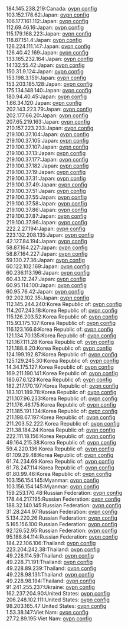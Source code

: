 184.145.238.219:Canada: [ovpn config](vpn/184_145_238_219.ovpn)  
103.152.178.62:Japan: [ovpn config](vpn/103_152_178_62.ovpn)  
106.177.161.112:Japan: [ovpn config](vpn/106_177_161_112.ovpn)  
112.69.46.16:Japan: [ovpn config](vpn/112_69_46_16.ovpn)  
115.179.168.223:Japan: [ovpn config](vpn/115_179_168_223.ovpn)  
118.87.151.4:Japan: [ovpn config](vpn/118_87_151_4.ovpn)  
126.224.111.147:Japan: [ovpn config](vpn/126_224_111_147.ovpn)  
126.40.42.169:Japan: [ovpn config](vpn/126_40_42_169.ovpn)  
133.165.232.164:Japan: [ovpn config](vpn/133_165_232_164.ovpn)  
14.132.55.42:Japan: [ovpn config](vpn/14_132_55_42.ovpn)  
150.31.9.124:Japan: [ovpn config](vpn/150_31_9_124.ovpn)  
153.198.3.159:Japan: [ovpn config](vpn/153_198_3_159.ovpn)  
153.203.185.128:Japan: [ovpn config](vpn/153_203_185_128.ovpn)  
175.134.148.140:Japan: [ovpn config](vpn/175_134_148_140.ovpn)  
180.94.40.45:Japan: [ovpn config](vpn/180_94_40_45.ovpn)  
1.66.34.120:Japan: [ovpn config](vpn/1_66_34_120.ovpn)  
202.143.223.79:Japan: [ovpn config](vpn/202_143_223_79.ovpn)  
202.177.66.20:Japan: [ovpn config](vpn/202_177_66_20.ovpn)  
207.65.219.163:Japan: [ovpn config](vpn/207_65_219_163.ovpn)  
210.157.223.233:Japan: [ovpn config](vpn/210_157_223_233.ovpn)  
219.100.37.104:Japan: [ovpn config](vpn/219_100_37_104.ovpn)  
219.100.37.105:Japan: [ovpn config](vpn/219_100_37_105.ovpn)  
219.100.37.107:Japan: [ovpn config](vpn/219_100_37_107.ovpn)  
219.100.37.13:Japan: [ovpn config](vpn/219_100_37_13.ovpn)  
219.100.37.177:Japan: [ovpn config](vpn/219_100_37_177.ovpn)  
219.100.37.182:Japan: [ovpn config](vpn/219_100_37_182.ovpn)  
219.100.37.19:Japan: [ovpn config](vpn/219_100_37_19.ovpn)  
219.100.37.31:Japan: [ovpn config](vpn/219_100_37_31.ovpn)  
219.100.37.49:Japan: [ovpn config](vpn/219_100_37_49.ovpn)  
219.100.37.51:Japan: [ovpn config](vpn/219_100_37_51.ovpn)  
219.100.37.55:Japan: [ovpn config](vpn/219_100_37_55.ovpn)  
219.100.37.58:Japan: [ovpn config](vpn/219_100_37_58.ovpn)  
219.100.37.86:Japan: [ovpn config](vpn/219_100_37_86.ovpn)  
219.100.37.87:Japan: [ovpn config](vpn/219_100_37_87.ovpn)  
219.100.37.96:Japan: [ovpn config](vpn/219_100_37_96.ovpn)  
222.2.27.194:Japan: [ovpn config](vpn/222_2_27_194.ovpn)  
223.132.208.135:Japan: [ovpn config](vpn/223_132_208_135.ovpn)  
42.127.84.194:Japan: [ovpn config](vpn/42_127_84_194.ovpn)  
58.87.164.227:Japan: [ovpn config](vpn/58_87_164_227.ovpn)  
58.87.164.227:Japan: [ovpn config](vpn/58_87_164_227.ovpn)  
59.130.27.36:Japan: [ovpn config](vpn/59_130_27_36.ovpn)  
60.122.102.169:Japan: [ovpn config](vpn/60_122_102_169.ovpn)  
60.236.113.196:Japan: [ovpn config](vpn/60_236_113_196.ovpn)  
60.43.12.247:Japan: [ovpn config](vpn/60_43_12_247.ovpn)  
60.95.114.100:Japan: [ovpn config](vpn/60_95_114_100.ovpn)  
60.95.76.42:Japan: [ovpn config](vpn/60_95_76_42.ovpn)  
92.202.102.35:Japan: [ovpn config](vpn/92_202_102_35.ovpn)  
112.145.244.240:Korea Republic of: [ovpn config](vpn/112_145_244_240.ovpn)  
114.207.243.18:Korea Republic of: [ovpn config](vpn/114_207_243_18.ovpn)  
115.126.203.52:Korea Republic of: [ovpn config](vpn/115_126_203_52.ovpn)  
115.93.175.107:Korea Republic of: [ovpn config](vpn/115_93_175_107.ovpn)  
116.123.166.6:Korea Republic of: [ovpn config](vpn/116_123_166_6.ovpn)  
121.134.70.135:Korea Republic of: [ovpn config](vpn/121_134_70_135.ovpn)  
121.167.111.28:Korea Republic of: [ovpn config](vpn/121_167_111_28.ovpn)  
121.188.8.20:Korea Republic of: [ovpn config](vpn/121_188_8_20.ovpn)  
124.199.192.87:Korea Republic of: [ovpn config](vpn/124_199_192_87.ovpn)  
125.129.245.30:Korea Republic of: [ovpn config](vpn/125_129_245_30.ovpn)  
14.34.175.127:Korea Republic of: [ovpn config](vpn/14_34_175_127.ovpn)  
169.211.190.141:Korea Republic of: [ovpn config](vpn/169_211_190_141.ovpn)  
180.67.6.123:Korea Republic of: [ovpn config](vpn/180_67_6_123.ovpn)  
182.217.170.197:Korea Republic of: [ovpn config](vpn/182_217_170_197.ovpn)  
183.101.189.78:Korea Republic of: [ovpn config](vpn/183_101_189_78.ovpn)  
211.107.96.233:Korea Republic of: [ovpn config](vpn/211_107_96_233.ovpn)  
211.176.46.175:Korea Republic of: [ovpn config](vpn/211_176_46_175.ovpn)  
211.185.191.134:Korea Republic of: [ovpn config](vpn/211_185_191_134.ovpn)  
211.198.67.197:Korea Republic of: [ovpn config](vpn/211_198_67_197.ovpn)  
211.203.52.222:Korea Republic of: [ovpn config](vpn/211_203_52_222.ovpn)  
211.38.184.24:Korea Republic of: [ovpn config](vpn/211_38_184_24.ovpn)  
222.111.18.156:Korea Republic of: [ovpn config](vpn/222_111_18_156.ovpn)  
49.164.215.38:Korea Republic of: [ovpn config](vpn/49_164_215_38.ovpn)  
59.4.220.136:Korea Republic of: [ovpn config](vpn/59_4_220_136.ovpn)  
61.109.29.48:Korea Republic of: [ovpn config](vpn/61_109_29_48.ovpn)  
61.74.234.69:Korea Republic of: [ovpn config](vpn/61_74_234_69.ovpn)  
61.78.247.114:Korea Republic of: [ovpn config](vpn/61_78_247_114.ovpn)  
61.80.99.46:Korea Republic of: [ovpn config](vpn/61_80_99_46.ovpn)  
103.156.154.145:Myanmar: [ovpn config](vpn/103_156_154_145.ovpn)  
103.156.154.145:Myanmar: [ovpn config](vpn/103_156_154_145.ovpn)  
159.253.170.48:Russian Federation: [ovpn config](vpn/159_253_170_48.ovpn)  
178.44.217.195:Russian Federation: [ovpn config](vpn/178_44_217_195.ovpn)  
188.32.140.145:Russian Federation: [ovpn config](vpn/188_32_140_145.ovpn)  
31.28.244.97:Russian Federation: [ovpn config](vpn/31_28_244_97.ovpn)  
5.134.220.26:Russian Federation: [ovpn config](vpn/5_134_220_26.ovpn)  
5.165.156.100:Russian Federation: [ovpn config](vpn/5_165_156_100.ovpn)  
92.126.52.95:Russian Federation: [ovpn config](vpn/92_126_52_95.ovpn)  
95.188.84.114:Russian Federation: [ovpn config](vpn/95_188_84_114.ovpn)  
184.22.106.106:Thailand: [ovpn config](vpn/184_22_106_106.ovpn)  
223.204.242.38:Thailand: [ovpn config](vpn/223_204_242_38.ovpn)  
49.228.114.59:Thailand: [ovpn config](vpn/49_228_114_59.ovpn)  
49.228.71.191:Thailand: [ovpn config](vpn/49_228_71_191.ovpn)  
49.228.89.239:Thailand: [ovpn config](vpn/49_228_89_239.ovpn)  
49.228.98.131:Thailand: [ovpn config](vpn/49_228_98_131.ovpn)  
49.228.98.194:Thailand: [ovpn config](vpn/49_228_98_194.ovpn)  
91.241.255.237:Ukraine: [ovpn config](vpn/91_241_255_237.ovpn)  
162.237.204.90:United States: [ovpn config](vpn/162_237_204_90.ovpn)  
206.248.102.111:United States: [ovpn config](vpn/206_248_102_111.ovpn)  
98.203.165.47:United States: [ovpn config](vpn/98_203_165_47.ovpn)  
1.53.38.147:Viet Nam: [ovpn config](vpn/1_53_38_147.ovpn)  
27.72.89.195:Viet Nam: [ovpn config](vpn/27_72_89_195.ovpn)  
